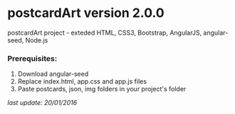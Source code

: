 # postcardArt version 2.0.0

postcardArt project - exteded 
HTML, CSS3, Bootstrap, AngularJS, angular-seed, Node.js

### Prerequisites:

1. Download angular-seed
2. Replace index.html, app.css and app.js files
3. Paste postcards, json, img folders in your project's folder


*last update: 20/01/2016*
